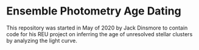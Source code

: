 # Ensemble Photometry Age Dating
This repository was started in May of 2020 by Jack Dinsmore to contain code for his REU project on inferring the age of unresolved stellar clusters by analyzing the light curve.

